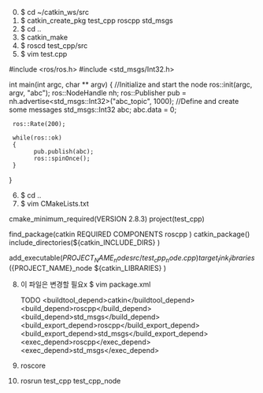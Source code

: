 0. $ cd ~/catkin_ws/src
1. $ catkin_create_pkg test_cpp roscpp std_msgs
2. $ cd ..
3. $ catkin_make
4. $ roscd test_cpp/src
5. $ vim test.cpp

#include <ros/ros.h>
#include <std_msgs/Int32.h>

int main(int argc, char ** argv)
{
     //Initialize and start the node
     ros::init(argc, argv, "abc");
     ros::NodeHandle nh;
     ros::Publisher pub = nh.advertise<std_msgs::Int32>("abc_topic", 1000);
     //Define and create some messages
     std_msgs::Int32 abc;
     abc.data = 0;

     ros::Rate(200);

     while(ros::ok)
     {
           pub.publish(abc);
           ros::spinOnce();
     }

 }

6. $ cd ..
7. $ vim CMakeLists.txt

  cmake_minimum_required(VERSION 2.8.3)
  project(test_cpp)

  find_package(catkin REQUIRED COMPONENTS roscpp )
  catkin_package()
  include_directories(${catkin_INCLUDE_DIRS} )

  add_executable(${PROJECT_NAME}_node src/test_cpp_node.cpp)
  target_link_libraries(${PROJECT_NAME}_node ${catkin_LIBRARIES} )

8. 이 파일은 변경할 필요x
  $ vim package.xml

    <license>TODO</license>
    <buildtool_depend>catkin</buildtool_depend>
    <build_depend>roscpp</build_depend>
    <build_depend>std_msgs</build_depend>
    <build_export_depend>roscpp</build_export_depend>
    <build_export_depend>std_msgs</build_export_depend>
    <exec_depend>roscpp</exec_depend>
    <exec_depend>std_msgs</exec_depend>
    <export></export>

9. roscore
10. rosrun test_cpp test_cpp_node
